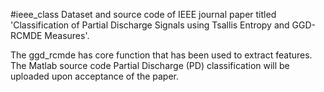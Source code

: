 #ieee_class
Dataset and source code of IEEE journal paper titled 'Classification of Partial Discharge Signals using Tsallis Entropy and GGD-RCMDE Measures'.

The ggd_rcmde has core function that has been used to extract features.
The Matlab source code Partial Discharge (PD) classification will be uploaded upon acceptance of the paper.
